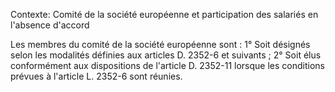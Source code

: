Contexte: Comité de la société européenne et participation  des salariés en l'absence d'accord

Les membres du comité de la société européenne sont : 1° Soit désignés selon les modalités définies aux articles D. 2352-6 et suivants ; 2° Soit élus conformément aux dispositions de l'article D. 2352-11 lorsque les conditions prévues à l'article L. 2352-6 sont réunies.